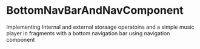 # BottomNavBarAndNavComponent
Implementing Internal and external storaage operatoins and a simple music player in fragments with a bottom navigation bar using navigation component
